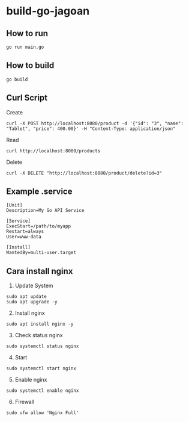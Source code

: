 # build-go-jagoan

## How to run

```
go run main.go
```

## How to build

```
go build
```

## Curl Script

Create
```
curl -X POST http://localhost:8080/product -d '{"id": "3", "name": "Tablet", "price": 400.00}' -H "Content-Type: application/json"
```

Read
```
curl http://localhost:8080/products
```

Delete
```
curl -X DELETE "http://localhost:8080/product/delete?id=3"
```

## Example .service
```
[Unit]
Description=My Go API Service

[Service]
ExecStart=/path/to/myapp
Restart=always
User=www-data

[Install]
WantedBy=multi-user.target
```

## Cara install nginx

1. Update System

```
sudo apt update
sudo apt upgrade -y
```

2. Install nginx

```
sudo apt install nginx -y
```

3. Check status nginx

```
sudo systemctl status nginx
```

4. Start

```
sudo systemctl start nginx
```

5. Enable nginx

```
sudo systemctl enable nginx
```

6. Firewall

```
sudo ufw allow 'Nginx Full'
```